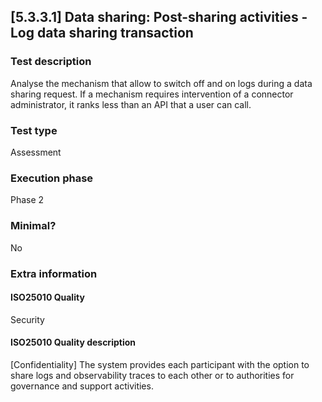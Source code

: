 
## [5.3.3.1] Data sharing: Post-sharing activities - Log data sharing transaction 
 
### Test description
Analyse the mechanism that allow to switch off and on logs during a data sharing request. If a mechanism requires intervention of a connector administrator, it ranks less than an API that a user can call.
 
### Test type
Assessment
 
### Execution phase
Phase 2
 
### Minimal?
No
 
### Extra information
#### ISO25010 Quality
Security
#### ISO25010 Quality description
[Confidentiality] The system provides each participant with the option to share logs and observability traces to each other or to authorities for governance and support activities.
    